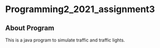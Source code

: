 # Programming2_2021_assignment3

## About Program
This is a java program to simulate traffic and traffic lights. 